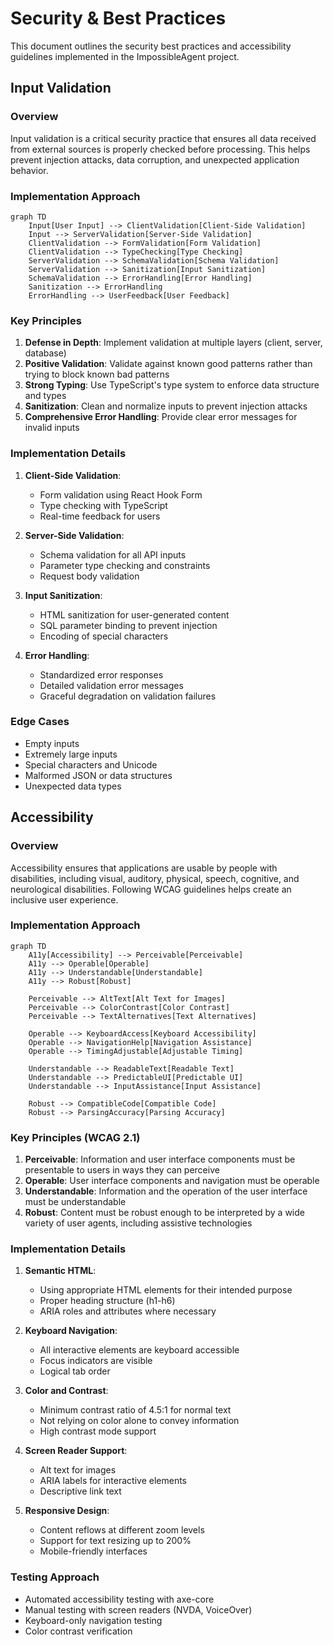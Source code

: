 # Security & Best Practices

This document outlines the security best practices and accessibility guidelines implemented in the ImpossibleAgent project.

## Input Validation

### Overview
Input validation is a critical security practice that ensures all data received from external sources is properly checked before processing. This helps prevent injection attacks, data corruption, and unexpected application behavior.

### Implementation Approach
```mermaid
graph TD
    Input[User Input] --> ClientValidation[Client-Side Validation]
    Input --> ServerValidation[Server-Side Validation]
    ClientValidation --> FormValidation[Form Validation]
    ClientValidation --> TypeChecking[Type Checking]
    ServerValidation --> SchemaValidation[Schema Validation]
    ServerValidation --> Sanitization[Input Sanitization]
    SchemaValidation --> ErrorHandling[Error Handling]
    Sanitization --> ErrorHandling
    ErrorHandling --> UserFeedback[User Feedback]
```

### Key Principles
1. **Defense in Depth**: Implement validation at multiple layers (client, server, database)
2. **Positive Validation**: Validate against known good patterns rather than trying to block known bad patterns
3. **Strong Typing**: Use TypeScript's type system to enforce data structure and types
4. **Sanitization**: Clean and normalize inputs to prevent injection attacks
5. **Comprehensive Error Handling**: Provide clear error messages for invalid inputs

### Implementation Details
1. **Client-Side Validation**:
   - Form validation using React Hook Form
   - Type checking with TypeScript
   - Real-time feedback for users

2. **Server-Side Validation**:
   - Schema validation for all API inputs
   - Parameter type checking and constraints
   - Request body validation

3. **Input Sanitization**:
   - HTML sanitization for user-generated content
   - SQL parameter binding to prevent injection
   - Encoding of special characters

4. **Error Handling**:
   - Standardized error responses
   - Detailed validation error messages
   - Graceful degradation on validation failures

### Edge Cases
- Empty inputs
- Extremely large inputs
- Special characters and Unicode
- Malformed JSON or data structures
- Unexpected data types

## Accessibility

### Overview
Accessibility ensures that applications are usable by people with disabilities, including visual, auditory, physical, speech, cognitive, and neurological disabilities. Following WCAG guidelines helps create an inclusive user experience.

### Implementation Approach
```mermaid
graph TD
    A11y[Accessibility] --> Perceivable[Perceivable]
    A11y --> Operable[Operable]
    A11y --> Understandable[Understandable]
    A11y --> Robust[Robust]
    
    Perceivable --> AltText[Alt Text for Images]
    Perceivable --> ColorContrast[Color Contrast]
    Perceivable --> TextAlternatives[Text Alternatives]
    
    Operable --> KeyboardAccess[Keyboard Accessibility]
    Operable --> NavigationHelp[Navigation Assistance]
    Operable --> TimingAdjustable[Adjustable Timing]
    
    Understandable --> ReadableText[Readable Text]
    Understandable --> PredictableUI[Predictable UI]
    Understandable --> InputAssistance[Input Assistance]
    
    Robust --> CompatibleCode[Compatible Code]
    Robust --> ParsingAccuracy[Parsing Accuracy]
```

### Key Principles (WCAG 2.1)
1. **Perceivable**: Information and user interface components must be presentable to users in ways they can perceive
2. **Operable**: User interface components and navigation must be operable
3. **Understandable**: Information and the operation of the user interface must be understandable
4. **Robust**: Content must be robust enough to be interpreted by a wide variety of user agents, including assistive technologies

### Implementation Details
1. **Semantic HTML**:
   - Using appropriate HTML elements for their intended purpose
   - Proper heading structure (h1-h6)
   - ARIA roles and attributes where necessary

2. **Keyboard Navigation**:
   - All interactive elements are keyboard accessible
   - Focus indicators are visible
   - Logical tab order

3. **Color and Contrast**:
   - Minimum contrast ratio of 4.5:1 for normal text
   - Not relying on color alone to convey information
   - High contrast mode support

4. **Screen Reader Support**:
   - Alt text for images
   - ARIA labels for interactive elements
   - Descriptive link text

5. **Responsive Design**:
   - Content reflows at different zoom levels
   - Support for text resizing up to 200%
   - Mobile-friendly interfaces

### Testing Approach
- Automated accessibility testing with axe-core
- Manual testing with screen readers (NVDA, VoiceOver)
- Keyboard-only navigation testing
- Color contrast verification
